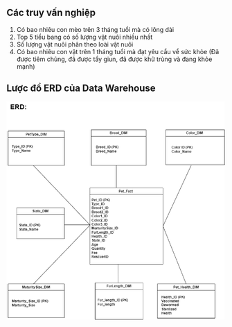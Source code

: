 
## Các truy vấn nghiệp 

1.	Có bao nhiêu con mèo trên 3 tháng tuổi mà có lông dài 
2.	Top 5 tiểu bang có số lượng vật nuôi nhiều nhất
3.	Số lượng vật nuôi phân theo loài vật nuôi
4.	Có bao nhiêu con vật trên 1 tháng tuổi mà đạt yêu cầu về sức khỏe (Đã được tiêm chủng, đã được tẩy giun, đã được khử trùng và đang khỏe mạnh)

## Lược đồ ERD của Data Warehouse
![ERD](assets/erd.png)